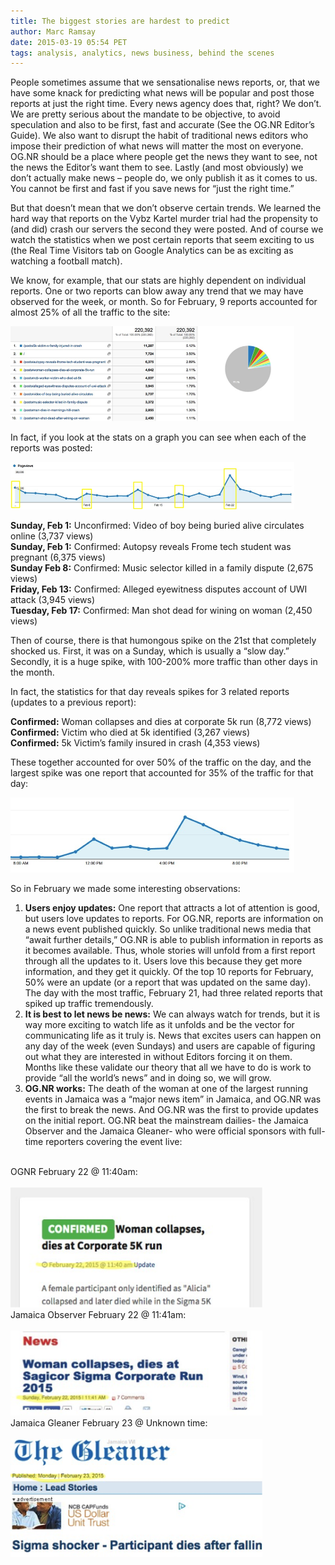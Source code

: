 ```yaml
---
title: The biggest stories are hardest to predict
author: Marc Ramsay
date: 2015-03-19 05:54 PET
tags: analysis, analytics, news business, behind the scenes
---
```


People sometimes assume that we sensationalise news reports, or, that we have some knack for predicting what news will be popular and post those reports at just the right time.  Every news agency does that, right? We don’t.  We are pretty serious about the mandate to be objective, to avoid speculation and also to be first, fast and accurate  (See the OG.NR Editor’s Guide). We also want to disrupt the habit of traditional news editors who impose their prediction of what news will matter the most on everyone.  OG.NR should be a place where people get the news they want to see, not the news the Editor’s want them to see.  Lastly (and most obviously) we don’t actually make news – people do, we only publish it as it comes to us.  You cannot be first and fast if you save news for “just the right time.”

But that doesn’t mean that we don’t observe certain trends.  We learned the hard way that reports on the Vybz Kartel murder trial had the propensity to (and did) crash our servers the second they were posted.  And of course we watch the statistics when we post certain reports that seem exciting to us (the Real Time Visitors tab on Google Analytics can be as exciting as watching a football match).

We know, for example, that our stats are highly dependent on individual reports. One or two reports can blow away any trend that we may have observed for the week, or month.  So for February, 9 reports accounted for almost 25% of all the traffic to the site:

<img src="/images/march-2015/Traffic-table.png" alt="Traffic Table" style="width: 90%;" class="center-block"/>

In fact, if you look at the stats on a graph you can see when each of the reports was posted:

<img src="/images/march-2015/Traffic-Stats-Graph.png" alt="Traffic Stats Graph" style="width: 90%;" class="center-block"/>

**Sunday, Feb 1:** Unconfirmed: Video of boy being buried alive circulates online (3,737 views) <br />
**Sunday, Feb 1:** Confirmed: Autopsy reveals Frome tech student was pregnant (6,375 views) <br />
**Sunday Feb 8:** Confirmed: Music selector killed in a family dispute (2,675 views) <br />
**Friday, Feb 13:** Confirmed: Alleged eyewitness disputes account of UWI attack (3,945 views) <br />
**Tuesday, Feb 17:** Confirmed: Man shot dead for wining on woman (2,450 views) <br />

Then of course, there is that humongous spike on the 21st that completely shocked us.  First, it was on a Sunday, which is usually a “slow day.”  Secondly, it is a huge spike, with 100-200% more traffic than other days in the month. 

In fact, the statistics for that day reveals spikes for 3 related reports (updates to a previous report):

**Confirmed:** Woman collapses and dies at corporate 5k run (8,772 views) <br />
**Confirmed:** Victim who died at 5k identified (3,267 views) <br />
**Confirmed:** 5k Victim’s family insured in crash (4,353 views) <br />


These together accounted for over 50% of the traffic on the day, and the largest spike was one report that accounted for 35% of the traffic for that day:

<img src="/images/march-2015/Largest-traffic-spike-graph.png" alt="Largest Traffic Spike Graph" style="width: 90%;" class="center-block"/>

So in February we made some interesting observations:

1. **Users enjoy updates:**  One report that attracts a lot of attention is good, but users love updates to reports.  For OG.NR, reports are information on a news event published quickly.  So unlike traditional news media that “await further details,” OG.NR is able to publish information in reports as it becomes available.  Thus, whole stories will unfold from a first report through all the updates to it.  Users love this because they get more information, and they get it quickly. Of the top 10 reports for February, 50% were an update (or a report that was updated on the same day).  The day with the most traffic, February 21, had three related reports that spiked up traffic tremendously.
2. **It is best to let news be news:** We can always watch for trends, but it is way more exciting to watch life as it unfolds and be the vector for communicating life as it truly is.  News that excites users can happen on any day of the week (even Sundays) and users are capable of figuring out what they are interested in without Editors forcing it on them.  Months like these validate our theory that all we have to do is work to provide “all the world’s news” and in doing so, we will grow.
3. **OG.NR works:** The death of the woman at one of the largest running events in Jamaica was a “major news item” in Jamaica, and OG.NR was the first to break the news. And OG.NR was the first to provide updates on the initial report.  OG.NR beat the mainstream dailies- the Jamaica Observer and the Jamaica Gleaner- who were official sponsors with full-time reporters covering the event live:

<br />
OGNR February 22 @ 11:40am:
<br />
<br />
<img src="/images/march-2015/OGNR-5K-story-timestamp.png" alt="OGNR 5K Story Timestamp" style="width: 80%;" class="center-block"/>

<br />
Jamaica Observer February 22 @ 11:41am: 
<br />
<br />
<img src="/images/march-2015/Observer-5K-story-timestamp.png" alt="Observer 5K Story Timestamp" style="width: 80%;" class="center-block"/>

<br />
Jamaica Gleaner February 23 @ Unknown time:
<br />
<br />
<img src="/images/march-2015/Gleaner-5K-story-timestamp.png" alt="Gleaner 5K Story Timestamp" style="width: 80%;" class="center-block"/>